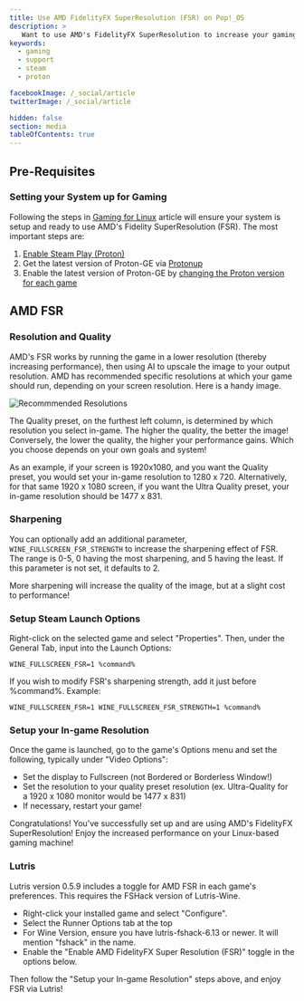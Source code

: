 ```yaml
---
title: Use AMD FidelityFX SuperResolution (FSR) on Pop!_OS
description: >
   Want to use AMD's FidelityFX SuperResolution to increase your gaming performance?  Take a look at these instructions to set your games up for FSR!
keywords:
  - gaming
  - support
  - steam
  - proton

facebookImage: /_social/article
twitterImage: /_social/article

hidden: false
section: media
tableOfContents: true
---
```


## Pre-Requisites

### Setting your System up for Gaming

Following the steps in [Gaming for Linux](/articles/linux-gaming/) article will ensure your system is setup and ready to use AMD's Fidelity SuperResolution (FSR). The most important steps are:

1. [Enable Steam Play (Proton)](/articles/linux-gaming#enable-steam-play-proton)
2. Get the latest version of Proton-GE via [Protonup](/articles/linux-gaming#install-protonup-to-manage-custom-proton-versions)
3. Enable the latest version of Proton-GE by [changing the Proton version for each game](/articles/linux-gaming#changing-the-proton-version-for-a-specific-game)

## AMD FSR

### Resolution and Quality

AMD's FSR works by running the game in a lower resolution (thereby increasing performance), then using AI to upscale the image to your output resolution. AMD has recommended specific resolutions at which your game should run, depending on your screen resolution. Here is a handy image.

![Recommmended Resolutions](/images/use-amd-fsr/recommended-resolutions.png)

The Quality preset, on the furthest left column, is determined by which resolution you select in-game. The higher the quality, the better the image! Conversely, the lower the quality, the higher your performance gains. Which you choose depends on your own goals and system!

As an example, if your screen is 1920x1080, and you want the Quality preset, you would set your in-game resolution to 1280 x 720. Alternatively, for that same 1920 x 1080 screen, if you want the Ultra Quality preset, your in-game resolution should be 1477 x 831.

### Sharpening

You can optionally add an additional parameter, `WINE_FULLSCREEN_FSR_STRENGTH` to increase the sharpening effect of FSR. The range is 0-5, 0 having the most sharpening, and 5 having the least. If this parameter is not set, it defaults to 2.

More sharpening will increase the quality of the image, but at a slight cost to performance!

### Setup Steam Launch Options

Right-click on the selected game and select "Properties". Then, under the General Tab, input into the Launch Options:

```
WINE_FULLSCREEN_FSR=1 %command%
```

If you wish to modify FSR's sharpening strength, add it just before %command%. Example:

```
WINE_FULLSCREEN_FSR=1 WINE_FULLSCREEN_FSR_STRENGTH=1 %command%
```

### Setup your In-game Resolution

Once the game is launched, go to the game's Options menu and set the following, typically under "Video Options":

* Set the display to Fullscreen (not Bordered or Borderless Window!)
* Set the resolution to your quality preset resolution (ex. Ultra-Quality for a 1920 x 1080 monitor would be 1477 x 831)
* If necessary, restart your game!

Congratulations! You've successfully set up and are using AMD's FidelityFX SuperResolution! Enjoy the increased performance on your Linux-based gaming machine!

### Lutris

Lutris version 0.5.9 includes a toggle for AMD FSR in each game's preferences. This requires the FSHack version of Lutris-Wine.

* Right-click your installed game and select "Configure".
* Select the Runner Options tab at the top
* For Wine Version, ensure you have lutris-fshack-6.13 or newer. It will mention "fshack" in the name.
* Enable the "Enable AMD FidelityFX Super Resolution (FSR)" toggle in the options below.

Then follow the "Setup your In-game Resolution" steps above, and enjoy FSR via Lutris!
